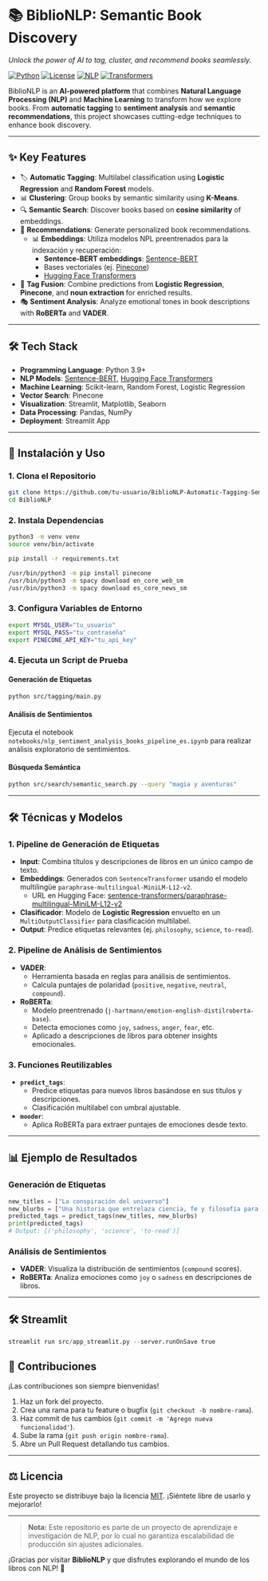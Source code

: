 # 📚 **BiblioNLP: Semantic Book Discovery**

*Unlock the power of AI to tag, cluster, and recommend books seamlessly.*

[![Python](https://img.shields.io/badge/Python-3.9%2B-blue.svg)](https://www.python.org/)
[![License](https://img.shields.io/badge/License-MIT-yellow.svg)](LICENSE)
[![NLP](https://img.shields.io/badge/NLP-Sentiment%20Analysis-green)](https://www.nltk.org/)
[![Transformers](https://img.shields.io/badge/Transformers-Hugging%20Face-orange)](https://huggingface.co/)

BiblioNLP is an **AI-powered platform** that combines **Natural Language Processing (NLP)** and **Machine Learning** to transform how we explore books. From **automatic tagging** to **sentiment analysis** and **semantic recommendations**, this project showcases cutting-edge techniques to enhance book discovery.

---

## ✨ **Key Features**

- 🏷️ **Automatic Tagging**: Multilabel classification using **Logistic Regression** and **Random Forest** models.
- 📊 **Clustering**: Group books by semantic similarity using **K-Means**.
- 🔍 **Semantic Search**: Discover books based on **cosine similarity** of embeddings.
- 📖 **Recommendations**: Generate personalized book recommendations.
  - 📊 **Embeddings**: Utiliza modelos NPL preentrenados para la indexación y recuperación:
    - **Sentence-BERT embeddings**: [Sentence-BERT](https://www.sbert.net/)
    - Bases vectoriales (ej. [Pinecone](https://www.pinecone.io/))
    - [Hugging Face Transformers](https://huggingface.co/)
- 🔗 **Tag Fusion**: Combine predictions from **Logistic Regression**, **Pinecone**, and **noun extraction** for enriched results.
- 🎭 **Sentiment Analysis**: Analyze emotional tones in book descriptions with **RoBERTa** and **VADER**.

---

## 🛠 **Tech Stack**

- **Programming Language**: Python 3.9+
- **NLP Models**: [Sentence-BERT](https://www.sbert.net/), [Hugging Face Transformers](https://huggingface.co/)
- **Machine Learning**: Scikit-learn, Random Forest, Logistic Regression
- **Vector Search**: Pinecone
- **Visualization**: Streamlit, Matplotlib, Seaborn
- **Data Processing**: Pandas, NumPy
- **Deployment**: Streamlit App

---

## 🚀 Instalación y Uso

### 1. Clona el Repositorio

```bash
git clone https://github.com/tu-usuario/BiblioNLP-Automatic-Tagging-Semantic-Book-Search.git
cd BiblioNLP
```

### 2. Instala Dependencias

```bash
python3 -m venv venv
source venv/bin/activate

pip install -r requirements.txt

/usr/bin/python3 -m pip install pinecone
/usr/bin/python3 -m spacy download en_core_web_sm
/usr/bin/python3 -m spacy download es_core_news_sm
```

### 3. Configura Variables de Entorno

```bash
export MYSQL_USER="tu_usuario"
export MYSQL_PASS="tu_contraseña"
export PINECONE_API_KEY="tu_api_key"
```

### 4. Ejecuta un Script de Prueba

#### Generación de Etiquetas

```bash
python src/tagging/main.py
```

#### Análisis de Sentimientos

Ejecuta el notebook `notebooks/nlp_sentiment_analysis_books_pipeline_es.ipynb` para realizar análisis exploratorio de sentimientos.

#### Búsqueda Semántica

```bash
python src/search/semantic_search.py --query "magia y aventuras"
```

---

## 🛠 Técnicas y Modelos

### 1. **Pipeline de Generación de Etiquetas**

- **Input**: Combina títulos y descripciones de libros en un único campo de texto.
- **Embeddings**: Generados con `SentenceTransformer` usando el modelo multilingüe `paraphrase-multilingual-MiniLM-L12-v2`.
  - URL en Hugging Face: [sentence-transformers/paraphrase-multilingual-MiniLM-L12-v2](https://huggingface.co/sentence-transformers/paraphrase-multilingual-MiniLM-L12-v2)
- **Clasificador**: Modelo de **Logistic Regression** envuelto en un `MultiOutputClassifier` para clasificación multilabel.
- **Output**: Predice etiquetas relevantes (ej. `philosophy`, `science`, `to-read`).

### 2. **Pipeline de Análisis de Sentimientos**

- **VADER**:
  - Herramienta basada en reglas para análisis de sentimientos.
  - Calcula puntajes de polaridad (`positive`, `negative`, `neutral`, `compound`).
- **RoBERTa**:
  - Modelo preentrenado (`j-hartmann/emotion-english-distilroberta-base`).
  - Detecta emociones como `joy`, `sadness`, `anger`, `fear`, etc.
  - Aplicado a descripciones de libros para obtener insights emocionales.

### 3. **Funciones Reutilizables**

- **`predict_tags`**:
  - Predice etiquetas para nuevos libros basándose en sus títulos y descripciones.
  - Clasificación multilabel con umbral ajustable.
- **`mooder`**:
  - Aplica RoBERTa para extraer puntajes de emociones desde texto.

---

## 📊 Ejemplo de Resultados

### Generación de Etiquetas

```python
new_titles = ["La conspiración del universo"]
new_blurbs = ["Una historia que entrelaza ciencia, fe y filosofía para revelar los secretos de la creación."]
predicted_tags = predict_tags(new_titles, new_blurbs)
print(predicted_tags)
# Output: [('philosophy', 'science', 'to-read')]
```

### Análisis de Sentimientos

- **VADER**: Visualiza la distribución de sentimientos (`compound` scores).
- **RoBERTa**: Analiza emociones como `joy` o `sadness` en descripciones de libros.

---

## 🛠 Streamlit

```python
streamlit run src/app_streamlit.py --server.runOnSave true
```

## 🙌 Contribuciones

¡Las contribuciones son siempre bienvenidas!

1. Haz un fork del proyecto.
2. Crea una rama para tu feature o bugfix (`git checkout -b nombre-rama`).
3. Haz commit de tus cambios (`git commit -m 'Agrego nueva funcionalidad'`).
4. Sube la rama (`git push origin nombre-rama`).
5. Abre un Pull Request detallando tus cambios.

---

## ⚖️ Licencia

Este proyecto se distribuye bajo la licencia [MIT](LICENSE). ¡Siéntete libre de usarlo y mejorarlo!

---

> **Nota:** Este repositorio es parte de un proyecto de aprendizaje e investigación de NLP, por lo cual no garantiza escalabilidad de producción sin ajustes adicionales.

¡Gracias por visitar **BiblioNLP** y que disfrutes explorando el mundo de los libros con NLP! 🎉

